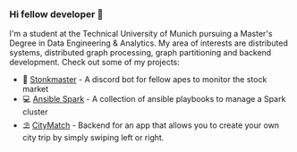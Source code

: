 ### Hi fellow developer 👋

<!--
**d-stoll/d-stoll** is a ✨ _special_ ✨ repository because its `README.md` (this file) appears on your GitHub profile.

Here are some ideas to get you started:

- 🔭 I’m currently working on ...
- 🌱 I’m currently learning ...
- 👯 I’m looking to collaborate on ...
- 🤔 I’m looking for help with ...
- 💬 Ask me about ...
- 📫 How to reach me: ...
- 😄 Pronouns: ...
- ⚡ Fun fact: ...
-->

I'm a student at the Technical University of Munich pursuing a Master's Degree in Data Engineering & Analytics. My area of interests are distributed systems, distributed graph processing, graph partitioning and backend development. Check out some of my projects:

- 🚀 [Stonkmaster](https://github.com/d-stoll/stonkmaster) - A discord bot for fellow apes to monitor the stock market
- 💻 [Ansible Spark](https://github.com/d-stoll/ansible-spark) - A collection of ansible playbooks to manage a Spark cluster
- ⛱️ [CityMatch](https://github.com/d-stoll/citymatch-backend) - Backend for an app that allows you to create your own city trip by simply swiping left or right.
